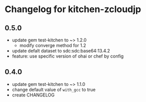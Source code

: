 # Changelog for kitchen-zcloudjp

## 0.5.0

- update gem test-kitchen to ~> 1.2.0
    - modify converge method for 1.2
- update defalt dataset to sdc:sdc:base64:13.4.2
- feature: use specific version of ohai or chef by config

## 0.4.0

- update gem test-kitchen to ~> 1.1.0
- change default value of `with_gcc` to true
- create CHANGELOG
